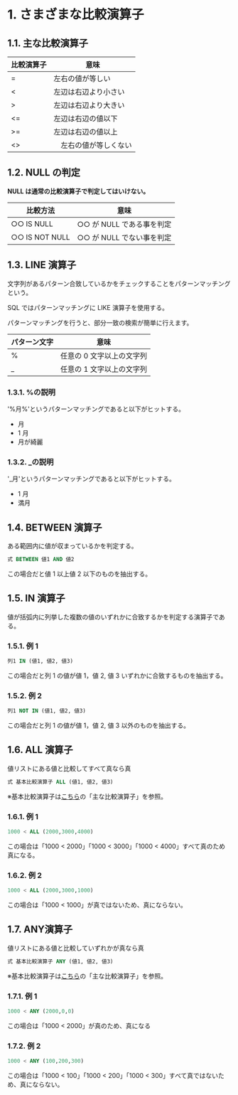 # 1. さまざまな比較演算子

## 1.1. 主な比較演算子

| 比較演算子 | 意味                   |
| ---------- | ---------------------- |
| =          | 左右の値が等しい       |
| <          | 左辺は右辺より小さい   |
| >          | 左辺は右辺より大きい   |
| <=         | 左辺は右辺の値以下     |
| >=         | 左辺は右辺の値以上     |
| <>         | 　左右の値が等しくない |

## 1.2. NULL の判定

**NULL は通常の比較演算子で判定してはいけない。**

| 比較方法       | 意味                      |
| -------------- | ------------------------- |
| ○○ IS NULL     | ○○ が NULL である事を判定 |
| ○○ IS NOT NULL | ○○ が NULL でない事を判定 |

## 1.3. LINE 演算子

文字列があるパターン合致しているかをチェックすることをパターンマッチングという。

SQL ではパターンマッチングに LIKE 演算子を使用する。

パターンマッチングを行うと、部分一致の検索が簡単に行えます。

| パターン文字 | 意味                      |
| ------------ | ------------------------- |
| %            | 任意の 0 文字以上の文字列 |
| \_           | 任意の 1 文字以上の文字列 |

### 1.3.1. %の説明

'%月%'というパターンマッチングであると以下がヒットする。

- 月
- 1 月
- 月が綺麗

### 1.3.2. \_の説明

'\_月'というパターンマッチングであると以下がヒットする。

- 1 月
- 満月

## 1.4. BETWEEN 演算子

ある範囲内に値が収まっているかを判定する。

```sql
式 BETWEEN 値1 AND 値2
```

この場合だと値 1 以上値 2 以下のものを抽出する。

## 1.5. IN 演算子

値が括弧内に列挙した複数の値のいずれかに合致するかを判定する演算子である。

### 1.5.1. 例 1

```sql
列1 IN (値1, 値2, 値3)
```

この場合だと列 1 の値が値 1，値 2, 値 3 いずれかに合致するものを抽出する。

### 1.5.2. 例 2

```sql
列1 NOT IN (値1, 値2, 値3)
```

この場合だと列 1 の値が値 1，値 2, 値 3 以外のものを抽出する。

## 1.6. ALL 演算子

値リストにある値と比較してすべて真なら真

```sql
式 基本比較演算子 ALL (値1, 値2, 値3)
```

※基本比較演算子は[こちら](#11-主な比較演算子)の「主な比較演算子」を参照。

### 1.6.1. 例 1

```sql
1000 < ALL (2000,3000,4000)
```

この場合は「1000 < 2000」「1000 < 3000」「1000 < 4000」すべて真のため真になる。

### 1.6.2. 例 2

```sql
1000 < ALL (2000,3000,1000)
```

この場合は「1000 < 1000」が真ではないため、真にならない。

## 1.7. ANY演算子

値リストにある値と比較していずれかが真なら真

```sql
式 基本比較演算子 ANY (値1, 値2, 値3)
```

※基本比較演算子は[こちら](#11-主な比較演算子)の「主な比較演算子」を参照。

### 1.7.1. 例 1

```sql
1000 < ANY (2000,0,0)
```

この場合は「1000 < 2000」が真のため、真になる

### 1.7.2. 例 2

```sql
1000 < ANY (100,200,300)
```

この場合は「1000 < 100」「1000 < 200」「1000 < 300」すべて真ではないため、真にならない。